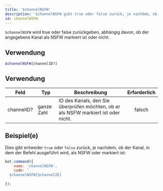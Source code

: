 ```yaml
---
title: '$channelNSFW'
description: '$channelNSFW gibt true oder false zurück, je nachdem, ob der angegebene Kanal als NSFW markiert ist oder nicht.'
id: channelNSFW
---
```


`$channelNSFW` wird true oder false zurückgeben, abhängig davon, ob der angegebene Kanal als NSFW markiert ist oder nicht.

## Verwendung

```php
$channelNSFW[channelID?]
```

## Verwendung

| Feld       | Typ        | Beschreibung                                                                       | Erforderlich |
| ---------- | ---------- | ---------------------------------------------------------------------------------- |:------------:|
| channelID? | ganze Zahl | ID des Kanals, den Sie überprüfen möchten, ob er als NSFW markiert ist oder nicht. |    falsch    |

## Beispiel(e)

Dies gibt entweder `true` oder `false` zurück, je nachdem, ob der Kanal, in dem der Befehl ausgeführt wird, als NSFW oder markiert ist:

```javascript
bot.command({
    name: 'channelNSFW',
    code: `
  $channelNSFW[$channelID]
  `
});
```